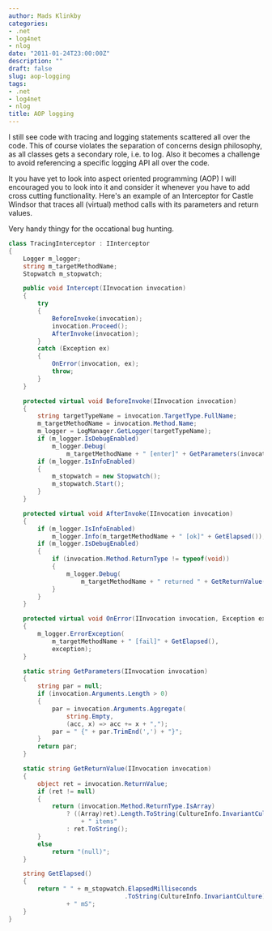 ```yaml
---
author: Mads Klinkby
categories:
- .net
- log4net
- nlog
date: "2011-01-24T23:00:00Z"
description: ""
draft: false
slug: aop-logging
tags:
- .net
- log4net
- nlog
title: AOP logging
---
```



I still see code with tracing and logging statements scattered all over the code. This of course violates the separation of concerns design philosophy, as all classes gets a secondary role, i.e. to log. Also it becomes a challenge to avoid referencing a specific logging API all over the code.

It you have yet to look into aspect oriented programming (AOP) I will encouraged you to look into it and consider it whenever you have to add cross cutting functionality. Here's an example of an Interceptor for Castle Windsor that traces all (virtual) method calls with its parameters and return values.

Very handy thingy for the occational bug hunting.

```C#
class TracingInterceptor : IInterceptor
{
    Logger m_logger;
    string m_targetMethodName;
    Stopwatch m_stopwatch;

    public void Intercept(IInvocation invocation)
    {
        try
        {
            BeforeInvoke(invocation);
            invocation.Proceed();
            AfterInvoke(invocation);
        }
        catch (Exception ex)
        {
            OnError(invocation, ex);
            throw;
        }
    }

    protected virtual void BeforeInvoke(IInvocation invocation)
    {
        string targetTypeName = invocation.TargetType.FullName;
        m_targetMethodName = invocation.Method.Name;
        m_logger = LogManager.GetLogger(targetTypeName);
        if (m_logger.IsDebugEnabled)
            m_logger.Debug(
                m_targetMethodName + " [enter]" + GetParameters(invocation));
        if (m_logger.IsInfoEnabled)
        {
            m_stopwatch = new Stopwatch();
            m_stopwatch.Start();
        }
    }

    protected virtual void AfterInvoke(IInvocation invocation)
    {
        if (m_logger.IsInfoEnabled)
            m_logger.Info(m_targetMethodName + " [ok]" + GetElapsed());
        if (m_logger.IsDebugEnabled)
        {
            if (invocation.Method.ReturnType != typeof(void))
            {
                m_logger.Debug(
                    m_targetMethodName + " returned " + GetReturnValue(invocation));
            }
        }
    }

    protected virtual void OnError(IInvocation invocation, Exception exception)
    {
        m_logger.ErrorException(
            m_targetMethodName + " [fail]" + GetElapsed(), 
            exception);
    }

    static string GetParameters(IInvocation invocation)
    {
        string par = null;
        if (invocation.Arguments.Length > 0)
        {
            par = invocation.Arguments.Aggregate(
                string.Empty, 
                (acc, x) => acc += x + ",");
            par = " {" + par.TrimEnd(',') + "}";
        }
        return par;
    }

    static string GetReturnValue(IInvocation invocation)
    {
        object ret = invocation.ReturnValue;
        if (ret != null)
        {
            return (invocation.Method.ReturnType.IsArray)
                ? ((Array)ret).Length.ToString(CultureInfo.InvariantCulture) 
                    + " items"
                : ret.ToString();
        }
        else
            return "(null)";
    }

    string GetElapsed()
    {
        return " " + m_stopwatch.ElapsedMilliseconds
                                .ToString(CultureInfo.InvariantCulture) 
                + " mS";
    }
}
```

